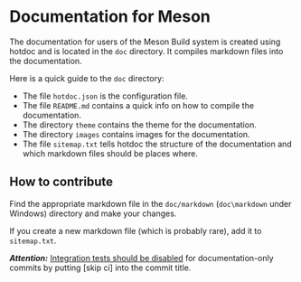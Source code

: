 # Documentation for Meson

The documentation for users of the Meson Build system is created using hotdoc and is located in the `doc` directory.
It compiles markdown files into the documentation.

Here is a quick guide to the `doc` directory:

* The file `hotdoc.json` is the configuration file.
* The file `README.md` contains a quick info on how to compile the documentation.
* The directory `theme` contains the theme for the documentation.
* The directory `images` contains images for the documentation.
* The file `sitemap.txt` tells hotdoc the structure of the documentation and which markdown files should be places where.


## How to contribute

Find the appropriate markdown file in the `doc/markdown` (`doc\markdown` under Windows) directory and make your changes.

If you create a new markdown file (which is probably rare), add it to `sitemap.txt`.

**_Attention:_** [Integration tests should be disabled](http://mesonbuild.com/Contributing.html#skipping-integration-tests) for documentation-only commits by putting [skip ci] into the commit title.

